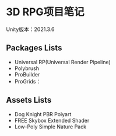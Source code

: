 # 3D RPG项目笔记

Unity版本：2021.3.6

## Packages Lists

* Universal RP(Universal Render Pipeline)
* Polybrush
* ProBuilder
* ProGrids：

## Assets Lists

* Dog Knight PBR Polyart
* FREE Skybox Extended Shader
* Low-Poly Simple Nature Pack